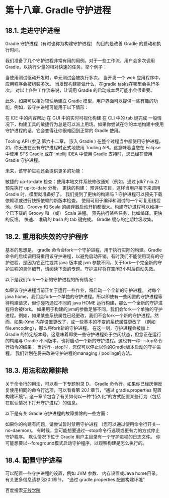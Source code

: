# **第十八章. Gradle 守护进程**

## **18.1. 走进守护进程**
Gradle 守护进程（有时也称为构建守护进程） 的目的是改善 Gradle 的启动和执行时间。

我们准备了几个守护进程非常有用的用例。对于一些工作流，用户会多次调用 Gradle，以执行少量的相对快速的任务。举个例子：

当使用测试驱动开发时，单元测试会被执行多次。
当开发一个 web 应用程序中，应用程序会被组装多次。
当发现构建能做什么，在gradle tasks在哪里会执行多次。
对以上各种工作流来说，让调用 Gradle 的启动成本尽可能小会很重要。

此外，如果可以相对较快地建立 Gradle 模型，用户界面可以提供一些有趣的功能。例如，该守护进程可能用于以下情形：

在 IDE 中的内容帮助
在 GUI 中的实时可视化构建
在 CLI 中的 tab 键完成
一般情况下，构建工具的敏捷行为总是可以派上用场。如果你尝试在你的本地构建中使用守护进程的话，它会变得让你很难回到正常的 Gradle 使用。

Tooling API (参见 第六十二章， 嵌入 Gradle ) 在整个过程当中都使用守护进程。如，你无法在没有守护进程时正式地使用 Tooling API。这意味着当您在 Eclipse中使用 STS Gradle 或在 Intellij IDEA 中使用 Gradle 支持时，您已经在使用 Gradle 守护进程。

未来，该守护进程还会提供更多的功能：

敏捷的 up-to-date 检查：使用本地文件系统修改通知（例如，通过 jdk7 nio.2）预先执行 up-to-date 分析。
更快的构建： 预评估项目，这样当用户接下来调用 Gradle 时，模型就准备好了。
我们提到了更快的构建吗？守护进程可以预先下载依赖项或进行快照依赖的新版本检查。
使用可用于编译和测试的一个可复用线程池。例如，Groovy 和 Scala 的编译器启动开销都很大。构建守护进程可以维持一个已下载的 Groovy 和 （或） Scala 进程。
预先执行某些任务，比如编译。更快的反馈。
快速、 准确的 bash 的 tab 键完成。
Gradle 缓存的定期垃圾收集。
## **18.2. 重用和失效的守护程序**
基本的思想是， gradle 命令会fork一个守护进程，用于执行实际的构建。Gradle 命令的后续调用将重用该守护进程，以避免启动开销。有时我们不能使用现有的守护进程，是因为它正忙或其 java 版本或 jvm 参数不同。关于fork一个完全新的守护进程的具体细节，请阅读下面的专题。守护进程将在空闲3小时后自动失效。

以下是我们fork一个新的守护进程的所有情况：

如果该守护进程当前正忙于运行一些作业，将启动一个全新的守护进程。
对每个java home，我们会fork一个单独的守护进程。所以即使有一些闲置的守护进程等待构建请求，但你碰巧通过不同的 java HOME 运行构建，那么一个全新的守护进程将会被fork。
如果用于构建的jvm的参数足够不同，我们会fork一个单独的守护进程。例如，如果某些系统属性已经更改，我们不会fork一个新的守护进程。然而，如果-Xmx 内存设置更改了，或一些基本的不变的系统属性更改了 （例如 file.encoding），那么将fork新的守护进程。
在这一刻，守护进程会被加上 Gradle 的特定版本号。这意味着即使一些守护进程处于空闲状态，但您正在运行的构建与 Gradle 不同版本，也将启动一个新的守护进程。这也有一种--stop命令行指令的结果： 当运行--stop时，您仅可以停止以你的Gradle版本启动的守护进程。
我们计划在将来改进守护进程的managing / pooling的方法。

## **18.3. 用法和故障排除**
关于命令行的用法，可以看一下专题附录 D， Gradle 命令行。如果你已经厌倦反复使用相同的命令行选项，可以看看第 20.1 章节，“通过 gradle.properties 配置构建环境”。这一章节包含了有关如何以一种“持久化”的方式配置某些行为（包括在默认情况下打开守护进程）的信息。

以下是有关 Gradle 守护进程的故障排除的一些方面：

如果你的构建有问题，请尝试暂时禁用守护进程 （您可以通过使用命令行开关--no-daemon)。
有时候，您可能想要通过--stop命令行选项或更有力的方式停止守护程序。
默认情况下位于 Gradle 用户主目录有一个守护进程的日志文件。
你可能想要以--foreground模式启动守护程序，以观察构建是怎么执行的。

## **18.4. 配置守护进程**
可以配置一些守护进程的设置，例如 JVM 参数、 内存设置或Java home目录。有关更多信息请参阅20.1章节， “通过 gradle.properties 配置构建环境”

百度搜索[无线学院](http://wirelesscollege.cn)
